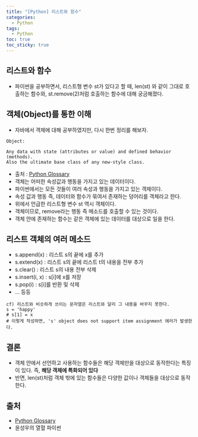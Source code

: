 ```yaml
---
title: "[Python] 리스트와 함수"
categories:
  - Python
tags:
  - Python
toc: true
toc_sticky: true
---
```

## 리스트와 함수
* 파이썬을 공부하면서, 리스트형 변수 st가 있다고 할 때, len(st) 와 같이 그대로 호출하는 함수와, st.remove(2)처럼 호출하는 함수에 대해 궁금해졌다.

## 객체(Object)를 통한 이해
* 자바에서 객체에 대해 공부하였지만, 다시 한번 정리를 해보자.

```
Object:

Any data with state (attributes or value) and defined behavior (methods). 
Also the ultimate base class of any new-style class.
```

* 출처 : [Python Glossary](https://docs.python.org/3/glossary.html)
* 객체는 어떠한 속성값과 행동을 가지고 있는 데이터이다.
* 파이썬에서는 모든 것들이 여러 속성과 행동을 가지고 있는 객체이다.
* 속성 값과 행동 즉, 데이터와 함수가 묶여서 존재하는 덩어리를 객체라고 한다.
* 위에서 언급한 리스트형 변수 st 역시 객체이다.
* 객체이므로, remove라는 행동 즉 메소드를 호출할 수 있는 것이다.
* 객체 안에 존재하는 함수는 같은 객체에 있는 데이터를 대상으로 일을 한다.

## 리스트 객체의 여러 메소드
* s.append(x) : 리스트 s의 끝에 x를 추가
* s.extend(x) : 리스트 s의 끝에 리스트 t의 내용을 전부 추가
* s.clear() : 리스트 s의 내용 전부 삭제
* s.insert(i, x) : s[i]에 x를 저장
* s.pop(i) : s[i]를 반환 및 삭제
* ... 등등

```
cf) 리스트와 비슷하게 쓰이는 문자열은 리스트와 달리 그 내용을 바꾸지 못한다.
s = 'happy'
# s[1] = x
# 이렇게 작성하면, 's' object does not support item assignment 에러가 발생한다.
```

## 결론
* 객체 안에서 선언하고 사용하는 함수들은 해당 객체만을 대상으로 동작한다는 특징이 있다. 즉, __해당 객체에 특화되어 있다__
* 반면, len(st)처럼 객체 밖에 있는 함수들은 다양한 값이나 객체들을 대상으로 동작한다.

## 출처
* [Python Glossary](https://docs.python.org/3/glossary.html)
* 윤성우의 열혈 파이썬